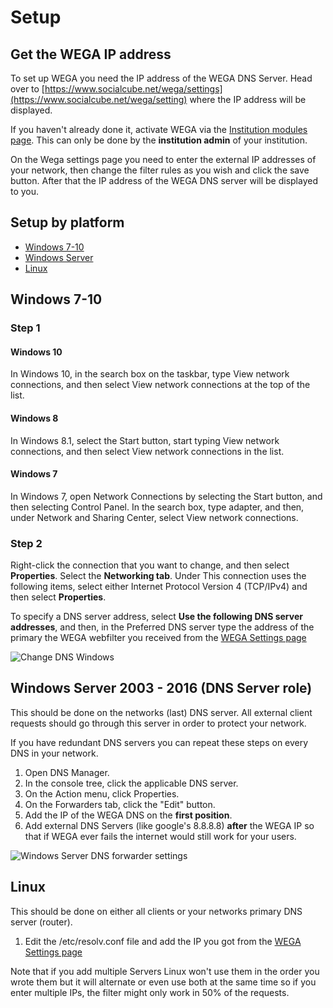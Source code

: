 # Setup

## Get the WEGA IP address
To set up WEGA you need the IP address of the WEGA DNS Server. Head over to [https://www.socialcube.net/wega/settings](https://www.socialcube.net/wega/setting) where the IP address will be displayed.

If you haven't already done it, activate WEGA via the [Institution modules page](https://socialcube.net/institution/modules). This can only be done by the **institution admin** of your institution.

On the Wega settings page you need to enter the external IP addresses of your network, then change the filter rules as you wish and click the save button. After that the IP address of the WEGA DNS server will be displayed to you.

## Setup by platform
* [Windows 7-10](#windows)
* [Windows Server](#windowsserver)
* [Linux](#linux)

## <a id="windows"></a>Windows 7-10

### Step 1

#### Windows 10
In Windows 10, in the search box on the taskbar, type View network connections, and then select View network connections at the top of the list.

#### Windows 8
In Windows 8.1, select the Start button, start typing View network connections, and then select View network connections in the list.

#### Windows 7
In Windows 7, open Network Connections by selecting the Start button, and then selecting Control Panel. In the search box, type adapter, and then, under Network and Sharing Center, select View network connections.

### Step 2
Right-click the connection that you want to change, and then select **Properties**.
Select the **Networking tab**. Under This connection uses the following items, select either Internet Protocol Version 4 (TCP/IPv4) and then select **Properties**.

To specify a DNS server address, select **Use the following DNS server addresses**, and then, in the Preferred DNS server type the address of the primary the WEGA webfilter you received from the [WEGA Settings page](https://www.socialcube.net/wega/settings)

![Change DNS Windows](https://www.pictshare.net/461d17df4f.png)

## <a id="windowsserver"></a>Windows Server 2003 - 2016 (DNS Server role)
This should be done on the networks (last) DNS server. All external client requests should go through this server in order to protect your network.

If you have redundant DNS servers you can repeat these steps on every DNS in your network.

1. Open DNS Manager.
2. In the console tree, click the applicable DNS server.
3. On the Action menu, click Properties.
4. On the Forwarders tab, click the "Edit" button.
5. Add the IP of the WEGA DNS on the **first position**.
6. Add external DNS Servers (like google's 8.8.8.8) **after** the WEGA IP so that if WEGA ever fails the internet would still work for your users.

![Windows Server DNS forwarder settings](https://www.pictshare.net/5a26926752.jpg)


## <a id="linux"></a>Linux
This should be done on either all clients or your networks primary DNS server (router).

1. Edit the /etc/resolv.conf file and add the IP you got from the [WEGA Settings page](https://www.socialcube.net/wega/settings)

Note that if you add multiple Servers Linux won't use them in the order you wrote them but it will alternate or even use both at the same time so if you enter multiple IPs, the filter might only work in 50% of the requests.